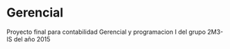 # Gerencial
Proyecto final para contabilidad Gerencial y programacion I del grupo 2M3-IS del año 2015
